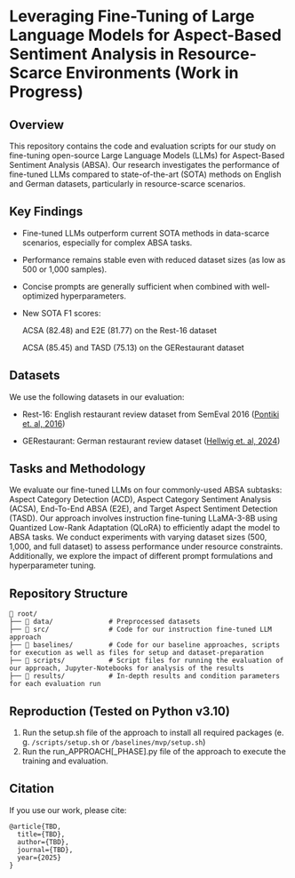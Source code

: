 # Leveraging Fine-Tuning of Large Language Models for Aspect-Based Sentiment Analysis in Resource-Scarce Environments (Work in Progress)

## Overview

This repository contains the code and evaluation scripts for our study on fine-tuning open-source Large Language Models (LLMs) for Aspect-Based Sentiment Analysis (ABSA). Our research investigates the performance of fine-tuned LLMs compared to state-of-the-art (SOTA) methods on English and German datasets, particularly in resource-scarce scenarios.

## Key Findings

- Fine-tuned LLMs outperform current SOTA methods in data-scarce scenarios, especially for complex ABSA tasks.

- Performance remains stable even with reduced dataset sizes (as low as 500 or 1,000 samples).

- Concise prompts are generally sufficient when combined with well-optimized hyperparameters.

- New SOTA F1 scores:

  ACSA (82.48) and E2E (81.77) on the Rest-16 dataset

  ACSA (85.45) and TASD (75.13) on the GERestaurant dataset

## Datasets

We use the following datasets in our evaluation:

- Rest-16: English restaurant review dataset from SemEval 2016 ([Pontiki et. al, 2016](https://alt.qcri.org/semeval2016/task5/))

- GERestaurant: German restaurant review dataset ([Hellwig et. al, 2024](https://aclanthology.org/2024.konvens-main.14/))

## Tasks and Methodology

We evaluate our fine-tuned LLMs on four commonly-used ABSA subtasks: Aspect Category Detection (ACD), Aspect Category Sentiment Analysis (ACSA), End-To-End ABSA (E2E), and Target Aspect Sentiment Detection (TASD). Our approach involves instruction fine-tuning LLaMA-3-8B using Quantized Low-Rank Adaptation (QLoRA) to efficiently adapt the model to ABSA tasks. We conduct experiments with varying dataset sizes (500, 1,000, and full dataset) to assess performance under resource constraints. Additionally, we explore the impact of different prompt formulations and hyperparameter tuning.

## Repository Structure
```
📂 root/
├── 📂 data/              # Preprocessed datasets
├── 📂 src/               # Code for our instruction fine-tuned LLM approach
├── 📂 baselines/         # Code for our baseline approaches, scripts for execution as well as files for setup and dataset-preparation
├── 📂 scripts/           # Script files for running the evaluation of our approach, Jupyter-Notebooks for analysis of the results
├── 📂 results/           # In-depth results and condition parameters for each evaluation run 
```
## Reproduction (Tested on Python v3.10)
1. Run the setup.sh file of the approach to install all required packages (e. g. ```/scripts/setup.sh``` or ```/baselines/mvp/setup.sh```)
2. Run the run_APPROACH[_PHASE].py file of the approach to execute the training and evaluation. 

## Citation

If you use our work, please cite:
```
@article{TBD,
  title={TBD},
  author={TBD},
  journal={TBD},
  year={2025}
}
```


